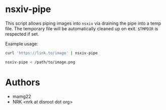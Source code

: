 # nsxiv-pipe

This script allows piping images into `nsxiv` via draining the pipe into a temp
file. The temporary file will be automatically cleaned up on exit.
`$TMPDIR` is respected if set.

Example usage:

```sh
curl 'https://link.to/image' | nsxiv-pipe

nsxiv-pipe < /path/to/image.png
```

# Authors

* mamg22
* NRK \<nrk at disroot dot org>

